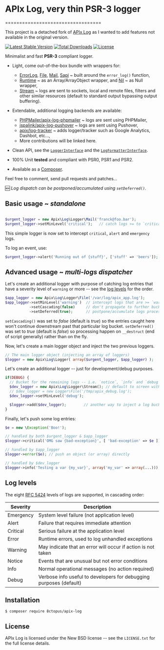# APIx Log, very thin PSR-3 logger
==================================

This project is a detached fork of [APIx Log](https://github.com/apix/log) as I wanted to add features not available in the original version.

[![Latest Stable Version](https://poser.pugx.org/8ctopus/apix-log/version)](https://packagist.org/packages/8ctopus/apix-log)
[![Total Downloads](https://poser.pugx.org/8ctopus/apix-log/downloads)](https://packagist.org/packages/8ctopus/apix-log)
[![License](https://poser.pugx.org/8ctopus/apix-log/license.svg)](https://packagist.org/packages/8ctopus/apix-log)

Minimalist and fast **PSR-3** compliant logger.

* Light, come out-of-the-box bundle with wrappers for:
   * [ErrorLog](src/Logger/ErrorLog.php), [File](src/Logger/File.php), [Mail](src/Logger/Mail.php), [Sapi](src/Logger/Sapi.php) ~ built around the `error_log()` function,
   * [Runtime](src/Logger/Runtime.php) ~ as an Array/ArrayObject wrapper, and [Nil](src/Logger/Nil.php) ~ as Null wrapper,
   * [Stream](src/Logger/Stream.php) ~ logs are sent to sockets, local and remote files, filters and other similar resources (default to standard output bypassing output buffering).

* Extendable, additional logging backends are available:
   * [PHPMailer/apix-log-phpmailer](https://github.com/PHPMailer/apix-log-phpmailer) ~ logs are sent using PHPMailer,
   * [jspalink/apix-log-pushover](https://github.com/jspalink/apix-log-pushover) ~ logs are sent using Pushover,
   * [apix/log-tracker](https://github.com/apix/log-tracker) ~ adds logger/tracker such as Google Analytics, Dashbot, etc...,
   * More contributions will be linked here.

* Clean API, see the [`LoggerInterface`](src/Logger/LoggerInterface.php) and the [`LogFormatterInterface`](src/LogFormatterInterface.php).
* 100% Unit **tested** and compliant with PSR0, PSR1 and PSR2.
* Available as a [Composer](https://packagist.org/packages/8ctopus/apix-log).

Feel free to comment, send pull requests and patches...

:new: *Log dispatch can be postponed/accumulated using `setDeferred()`.*

Basic usage ~ *standalone*
-----------
```php

$urgent_logger = new Apix\Log\Logger\Mail('franck@foo.bar');
$urgent_logger->setMinLevel('critical');   // catch logs >= to `critical`
```

This simple logger is now set to intercept `critical`, `alert` and `emergency` logs.

To log an event, use:

```php
$urgent_logger->alert('Running out of {stuff}', ['stuff' => 'beers']);
```

Advanced usage ~ *multi-logs dispatcher*
--------------

Let's create an additional logger with purpose of catching log entries that have a severity level of `warning` or more -- see the [log levels](#log-levels) for the order.
```php
$app_logger = new Apix\Log\Logger\File('/var/log/apix_app.log');
$app_logger->setMinLevel('warning')  // intercept logs that are >= `warning`
           ->setCascading(false)     // don't propagate to further buckets
           ->setDeferred(true);      // postpone/accumulate logs processing
```
`setCascading()` was set to *false* (default is *true*) so the entries caught here won't continue downstream past that particular log bucket. `setDeferred()` was set to *true* (default is *false*) so processing happen on `__destruct` (end of script generally) rather than on the fly. 

Now, let's create a main logger object and inject the two previous loggers.

```php
// The main logger object (injecting an array of loggers)
$logger = new Apix\Log\Logger( array($urgent_logger, $app_logger) );
```
Let's create an additional logger -- just for development/debug purposes.

```php
if(DEBUG) {
  // Bucket for the remaining logs -- i.e. `notice`, `info` and `debug`
  $dev_logger = new Apix\Log\Logger\Stream(); // default to screen without output buffer
  // $dev_logger = new Logger\File('/tmp/apix_debug.log'); 
  $dev_logger->setMinLevel('debug');

  $logger->add($dev_logger);   		// another way to inject a log bucket
}
```

Finally, let's push some log entries:

```php
$e = new \Exception('Boo!');

// handled by both $urgent_logger & $app_logger
$logger->critical('OMG saw {bad-exception}', [ 'bad-exception' => $e ]);

// handled by $app_logger
$logger->error($e); // push an object (or array) directly

// handled by $dev_logger
$logger->info('Testing a var {my_var}', array('my_var' => array(...)));
```

Log levels
----------
The eight [RFC 5424][] levels of logs are supported, in cascading order:

 Severity  | Description
-----------|-----------------------------------------------------------------
 Emergency | System level failure (not application level)
 Alert     | Failure that requires immediate attention
 Critical  | Serious failure at the application level 
 Error     | Runtime errors, used to log unhandled exceptions
 Warning   | May indicate that an error will occur if action is not taken
 Notice    | Events that are unusual but not error conditions
 Info      | Normal operational messages (no action required)
 Debug     | Verbose info useful to developers for debugging purposes (default)

[PSR-3]: http://tools.ietf.org/html/rfc5424
[RFC 5424]: http://tools.ietf.org/html/rfc5424#section-6.2.1

Installation
------------------------

```
$ composer require 8ctopus/apix-log
```

License
-------
APIx Log is licensed under the New BSD license -- see the `LICENSE.txt` for the full license details.
